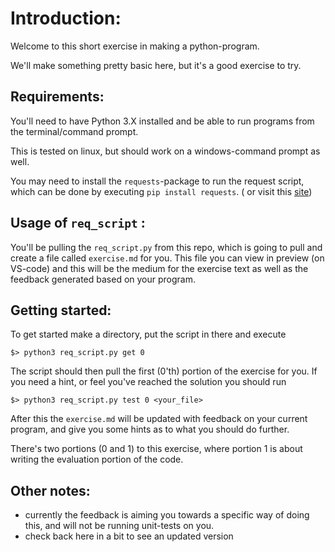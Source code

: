 # Introduction: 

Welcome to this short exercise in making a python-program. 

We'll make something pretty basic here, but it's a good exercise to try. 
## Requirements: 
You'll need to have Python 3.X installed and be able to run programs from the 
terminal/command prompt. 
 
This is tested on linux, but should work on a windows-command prompt as well. 

You may need to install the `requests`-package to run the request script, which 
can be done by executing `pip install requests`. ( or visit this [site](https://pypi.org/project/requests/))

## Usage of `req_script` : 

You'll be pulling the `req_script.py` from this repo, which is going to 
pull and create a file called `exercise.md` for you. This file you can view in 
preview (on VS-code) and this will be the medium for the exercise text as well 
as the feedback generated based on your program. 
 
## Getting started: 
To get started make a directory, put the script in there and execute 
```
$> python3 req_script.py get 0
```
The script should then pull the first (0'th) portion of the exercise for you. 
If you need a hint, or feel you've reached the solution you should run 
```
$> python3 req_script.py test 0 <your_file>
```

After this the `exercise.md` will be updated with feedback on your current 
program, and give you some hints as to what you should do further. 

There's two portions (0 and 1) to this exercise, where portion 1 is 
about writing the evaluation portion of the code. 

## Other notes: 
- currently the feedback is aiming you towards a specific way of doing this, 
and will not be running unit-tests on you. 
- check back here in a bit to see an updated version 